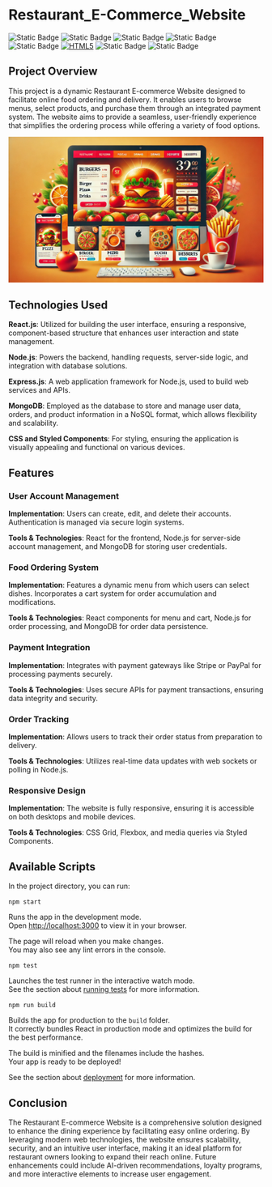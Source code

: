 # Restaurant_E-Commerce_Website

![Static Badge](https://img.shields.io/badge/MongoDB-%2347A248?style=for-the-badge&logo=mongodb&labelColor=yellow&color=skyblue)
![Static Badge](https://img.shields.io/badge/Express-%23000000?style=for-the-badge&logo=express&labelColor=orange&color=darkblue)
![Static Badge](https://img.shields.io/badge/React-%2361DAFB?style=for-the-badge&logo=react&labelColor=black)
![Static Badge](https://img.shields.io/badge/Node.js-%235FA04E?style=for-the-badge&logo=node.js&labelColor=green&color=blue)
![Static Badge](https://img.shields.io/badge/Bootstrap-%2341E0FD?style=for-the-badge&logo=bootstrap&labelColor=black&color=red)
[![HTML5](https://img.shields.io/badge/HTML5-E34F26?style=for-the-badge&logo=html5&logoColor=white)](https://developer.mozilla.org/en-US/docs/Web/Guide/HTML/HTML5)
![Static Badge](https://img.shields.io/badge/CSS-%231572B6?style=for-the-badge&logo=CSS&logoColor=%231572B6)
![Static Badge](https://img.shields.io/badge/JavaScript-%23F7DF1E?style=for-the-badge&logo=JavaScript&logoColor=%23F7DF1E&color=blue)
 

## Project Overview

This project is a dynamic Restaurant E-commerce Website designed to facilitate online food ordering and delivery. It enables users to browse menus, select products, and purchase them through an integrated payment system. The website aims to provide a seamless, user-friendly experience that simplifies the ordering process while offering a variety of food options.


![Logo](Logo.png)


## Technologies Used

**React.js**: Utilized for building the user interface, ensuring a responsive, component-based structure that enhances user interaction and state management.

**Node.js**: Powers the backend, handling requests, server-side logic, and integration with database solutions.

**Express.js**: A web application framework for Node.js, used to build web services and APIs.

**MongoDB**: Employed as the database to store and manage user data, orders, and product information in a NoSQL format, which allows flexibility and scalability.

**CSS and Styled Components**: For styling, ensuring the application is visually appealing and functional on various devices.

## Features

### User Account Management

**Implementation**: Users can create, edit, and delete their accounts. Authentication is managed via secure login systems.

**Tools & Technologies**: React for the frontend, Node.js for server-side account management, and MongoDB for storing user credentials.

### Food Ordering System

**Implementation**: Features a dynamic menu from which users can select dishes. Incorporates a cart system for order accumulation and modifications.

**Tools & Technologies**: React components for menu and cart, Node.js for order processing, and MongoDB for order data persistence.

### Payment Integration

**Implementation**: Integrates with payment gateways like Stripe or PayPal for processing payments securely.

**Tools & Technologies**: Uses secure APIs for payment transactions, ensuring data integrity and security.

### Order Tracking

**Implementation**: Allows users to track their order status from preparation to delivery.

**Tools & Technologies**: Utilizes real-time data updates with web sockets or polling in Node.js.

### Responsive Design

**Implementation**: The website is fully responsive, ensuring it is accessible on both desktops and mobile devices.

**Tools & Technologies**: CSS Grid, Flexbox, and media queries via Styled Components.



## Available Scripts

In the project directory, you can run:

```
npm start
```

Runs the app in the development mode.\
Open [http://localhost:3000](http://localhost:3000) to view it in your browser.

The page will reload when you make changes.\
You may also see any lint errors in the console.


```
npm test
```

Launches the test runner in the interactive watch mode.\
See the section about [running tests](https://facebook.github.io/create-react-app/docs/running-tests) for more information.


```
npm run build
```

Builds the app for production to the `build` folder.\
It correctly bundles React in production mode and optimizes the build for the best performance.

The build is minified and the filenames include the hashes.\
Your app is ready to be deployed!

See the section about [deployment](https://facebook.github.io/create-react-app/docs/deployment) for more information.


## Conclusion
The Restaurant E-commerce Website is a comprehensive solution designed to enhance the dining experience by facilitating easy online ordering. By leveraging modern web technologies, the website ensures scalability, security, and an intuitive user interface, making it an ideal platform for restaurant owners looking to expand their reach online. Future enhancements could include AI-driven recommendations, loyalty programs, and more interactive elements to increase user engagement.